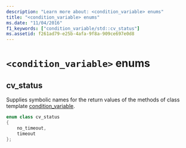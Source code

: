 ```yaml
---
description: "Learn more about: <condition_variable> enums"
title: "<condition_variable> enums"
ms.date: "11/04/2016"
f1_keywords: ["condition_variable/std::cv_status"]
ms.assetid: f261ad79-e25b-4afa-9f8a-909ce697e0d8
---
```

# `<condition_variable>` enums

## <a name="cv_status"></a> cv_status

Supplies symbolic names for the return values of the methods of class template [condition_variable](../standard-library/condition-variable-class.md).

```cpp
enum class cv_status
{
    no_timeout,
    timeout
};
```
